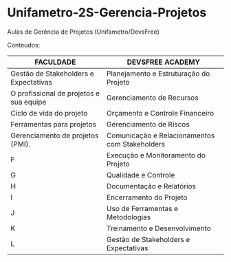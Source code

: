 # Unifametro-2S-Gerencia-Projetos
Aulas de Gerência de Projetos (Unifametro/DevsFree)

Conteudos: 

|FACULDADE | DEVSFREE ACADEMY|
|----------|-----------------|
|Gestão de Stakeholders e Expectativas|Planejamento e Estruturação do Projeto|
|O profissional de projetos e sua equipe|Gerenciamento de Recursos|
|Ciclo de vida do projeto|Orçamento e Controle Financeiro|
|Ferramentas para projetos|Gerenciamento de Riscos|
|Gerenciamento de projetos (PMI).|Comunicação e Relacionamentos com Stakeholders|
|F|Execução e Monitoramento do Projeto|
|G|Qualidade e Controle|
|H|Documentação e Relatórios|
|I|Encerramento do Projeto|
|J|Uso de Ferramentas e Metodologias|
|K|Treinamento e Desenvolvimento|
|L|Gestão de Stakeholders e Expectativas|
